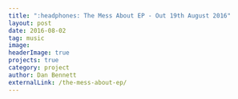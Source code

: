 ```yaml
---
title: ":headphones: The Mess About EP - Out 19th August 2016"
layout: post
date: 2016-08-02
tag: music
image: 
headerImage: true
projects: true
category: project
author: Dan Bennett
externalLink: /the-mess-about-ep/
--- 
```

